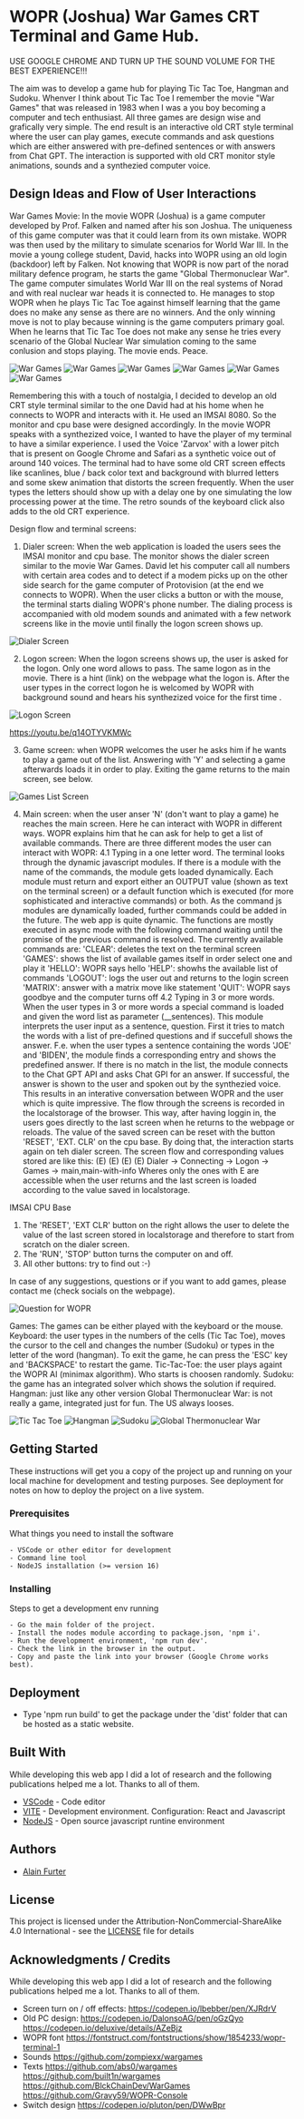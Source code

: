 # WOPR (Joshua) War Games CRT Terminal and Game Hub.

USE GOOGLE CHROME AND TURN UP THE SOUND VOLUME FOR THE BEST EXPERIENCE!!!

The aim was to develop a game hub for playing Tic Tac Toe, Hangman and Sudoku. Whenver I think about Tic Tac Toe I remember the movie "War Games" that was released in 1983 when I was a you boy becoming a computer and tech enthusiast. All three games are design wise and grafically very simple. 
The end result is an interactive old CRT style terminal where the user can play games, execute commands and ask questions which are either answered with pre-defined sentences or with answers from Chat GPT. The interaction is supported with old CRT monitor style animations, sounds and a synthezied computer voice.

## Design Ideas and Flow of User Interactions

War Games Movie:
In the movie WOPR (Joshua) is a game computer developed by Prof. Falken and named after his son Joshua. The uniqueness of this game computer was that it could learn from its own mistake. WOPR was then used by the military to simulate scenarios for World War III. 
In the movie a young college student, David, hacks into WOPR using an old login (backdoor) left by Falken. Not knowing that WOPR is now part of the norad military defence program, he starts the game "Global Thermonuclear War". The game computer simulates World War III on the real systems of Norad and with real nuclear war heads it is connected to. He manages to stop WOPR when he plays Tic Tac Toe against himself learning that the game does no make any sense as there are no winners. And the only winning move is not to play because winning is the game computers primary goal. When he learns that Tic Tac Toe does not make any sense he tries every scenario of the Global Nuclear War simulation coming to the same conlusion and stops playing. The movie ends. Peace.

<img src="/public/assets/screenshots/wg1.jpg" alt="War Games" width:200px />
<img src="/public/assets/screenshots/wg2.jpg" alt="War Games" width:200px />
<img src="/public/assets/screenshots/home.png" alt="War Games" width:200px />
<img src="/public/assets/screenshots/imsai.jpg" alt="War Games" width:200px />
<img src="/public/assets/screenshots/ttt.jpg" alt="War Games" width:200px />
<img src="/public/assets/screenshots/hello.png" alt="War Games" width:200px />


Remembering this with a touch of nostalgia, I decided to develop an old CRT style terminal similar to the one David had at his home when he connects to WOPR and interacts with it. He used an IMSAI 8080. So the monitor and cpu base were designed accordingly. In the movie WOPR speaks with a synthezized voice, I wanted to have the player of my terminal to have a similar experience. I used the Voice 'Zarvox' with a lower pitch that is present on Google Chrome and Safari as a synthetic voice out of around 140 voices. The terminal had to have some old CRT screen effects like scanlines, blue / back color text and background with blurred letters and some skew animation that distorts the screen frequently. When the user types the letters should show up with a delay one by one simulating the low processing power at the time. The retro sounds of the keyboard click also adds to the old CRT experience.

Design flow and terminal screens:
1. Dialer screen: When the web application is loaded the users sees the IMSAI monitor and cpu base. The monitor shows the dialer screen similar to the movie War Games. David let his computer call all numbers with certain area codes and to detect if a modem picks up on the other side search for the game computer of Protovision (at the end we connects to WOPR). When the user clicks a button or with the mouse, the terminal starts dialing WOPR's phone number. The dialing process is accompanied with old modem sounds and animated with a few network screens like in the movie until finally the logon screen shows up.

<img src="/public/assets/screenshots/dialer.png" alt="Dialer Screen" width:200px />

2. Logon screen: When the logon screens shows up, the user is asked for the logon. Only one word allows to pass. The same logon as in the movie. There is a hint (link) on the webpage what the logon is. After the user types in the correct logon he is welcomed by WOPR with background sound and hears his synthezized voice for the first time
.
<img src="/public/assets/screenshots/logon.png" alt="Logon Screen" width:200px />

https://youtu.be/q14OTYVKMWc

3. Game screen: when WOPR welcomes the user he asks him if he wants to play a game out of the list. Answering with 'Y' and selecting a game afterwards loads it in order to play. Exiting the game returns to the main screen, see below.

<img src="/public/assets/screenshots/games.png" alt="Games List Screen" width:200px />

4. Main screen: when the user anser 'N' (don't want to play a game) he reaches the main screen. Here he can interact with WOPR in different ways. WOPR explains him that he can ask for help to get a list of available commands. There are three different modes the user can interact with WOPR:
    4.1 Typing in a one letter word. The terminal looks through the dynamic javascript modules. If there is a module with the name of the commands, the module gets loaded dynamically. Each module must return and export either an OUTPUT value (shown as text on the terminal screen) or a default function which is executed (for more sophisticated and interactive commands) or both. As the command js modules are dynamically loaded, further commands could be added in the future. The web app is quite dynamic. The functions are mostly executed in async mode with the following command waiting until the promise of the previous command is resolved. The currently available commands are: 
        'CLEAR': deletes the text on the terminal screen
        'GAMES': shows the list of available games itself in order select one and play it
        'HELLO': WOPR says hello
        'HELP': showhs the available list of commands
        'LOGOUT': logs the user out and returns to the login screen
        'MATRIX': answer with a matrix move like statement
        'QUIT': WOPR says goodbye and the computer turns off
    4.2 Typing in 3 or more words. When the user types in 3 or more words a special command is loaded and given the word list as parameter (__sentences). This module interprets the user input as a sentence, question. 
        First it tries to match the words with a list of pre-defined questions and if succefull shows the answer. F.e. when the user types a sentence containing the words 'JOE' and 'BIDEN', the module finds a corresponding entry and shows the predefined answer.
        If there is no match in the list, the module connects to the Chat GPT API and asks Chat GPI for an answer. If successful, the answer is shown to the user and spoken out by the synthezied voice. This results in an interative conversation between WOPR and the user which is quite impressive. 
The flow through the screens is recorded in the localstorage of the browser. This way, after having loggin in, the users goes directly to the last screen when he returns to the webpage or reloads. The value of the saved screen can be reset with the button 'RESET', 'EXT. CLR' on the cpu base. By doing that, the interaction starts again on teh dialer screen. The screen flow and corresponding values stored are like this:
(E)                     (E)      (E)           (E)
Dialer -> Connecting -> Logon -> Games -> main,main-with-info
Wheres only the ones with E are accessible when the user returns and the last screen is loaded according to the value saved in localstorage.

IMSAI CPU Base
1. The 'RESET', 'EXT CLR' button on the right allows the user to delete the value of the last screen stored in localstorage and therefore to start from scratch on the dialer screen.
2. The 'RUN', 'STOP' button turns the computer on and off.
3. All other buttons: try to find out :-)

In case of any suggestions, questions or if you want to add games, please contact me (check socials on the webpage).

<img src="/public/assets/screenshots/question.png" alt="Question for WOPR" width:200px />

Games:
The games can be either played with the keyboard or the mouse. Keyboard: the user types in the numbers of the cells (Tic Tac Toe), moves the cursor to the cell and changes the number (Sudoku) or types in the letter of the word (hangman). To exit the game, he can press the 'ESC' key and 'BACKSPACE' to restart the game.
Tic-Tac-Toe: the user plays againt the WOPR AI (minimax algorithm). Who starts is choosen randomly.
Sudoku: the game has an integrated solver which shows the solution if required.
Hangman: just like any other version
Global Thermonuclear War: is not really a game, integrated just for fun. The US always looses.

<img src="/public/assets/screenshots/tictactoe.png" alt="Tic Tac Toe" width:200px />
<img src="/public/assets/screenshots/hangman.png" alt="Hangman" width:200px />
<img src="/public/assets/screenshots/sudoku.png" alt="Sudoku" width:200px />
<img src="/public/assets/screenshots/gtw.png" alt="Global Thermonuclear War" width:200px />

## Getting Started

These instructions will get you a copy of the project up and running on your local machine for development and testing purposes. See deployment for notes on how to deploy the project on a live system.

### Prerequisites

What things you need to install the software

```
- VSCode or other editor for development
- Command line tool 
- NodeJS installation (>= version 16)
```

### Installing

Steps to get a development env running

```
- Go the main folder of the project.
- Install the nodes module according to package.json, 'npm i'.
- Run the development environment, 'npm run dev'.
- Check the link in the browser in the output.
- Copy and paste the link into your browser (Google Chrome works best).
```

## Deployment

- Type 'npm run build' to get the package under the 'dist' folder that can be hosted as a static website.

## Built With

While developing this web app I did a lot of research and the following publications helped me a lot. Thanks to all of them.

* [VSCode](https://code.visualstudio.com) - Code editor
* [VITE](https://vitejs.dev) - Development environment. Configuration: React and Javascript
* [NodeJS](https://nodejs.org/) - Open source javascript runtine environment

## Authors

* [Alain Furter](https://github.com/alainfurter)

## License

This project is licensed under the Attribution-NonCommercial-ShareAlike 4.0 International - see the [LICENSE](LICENSE) file for details

## Acknowledgments / Credits

While developing this web app I did a lot of research and the following publications helped me a lot. Thanks to all of them.

* Screen turn on / off effects: 
https://codepen.io/lbebber/pen/XJRdrV
* Old PC design: 
https://codepen.io/DalonsoAG/pen/oGzQyo 
https://codepen.io/deluxive/details/AZeBjz
* WOPR font 
https://fontstruct.com/fontstructions/show/1854233/wopr-terminal-1
* Sounds 
https://github.com/zompiexx/wargames
* Texts 
https://github.com/abs0/wargames
https://github.com/built1n/wargames
https://github.com/BlckChainDev/WarGames
https://github.com/Gravy59/WOPR-Console
* Switch design
https://codepen.io/pluton/pen/DWwBpr








